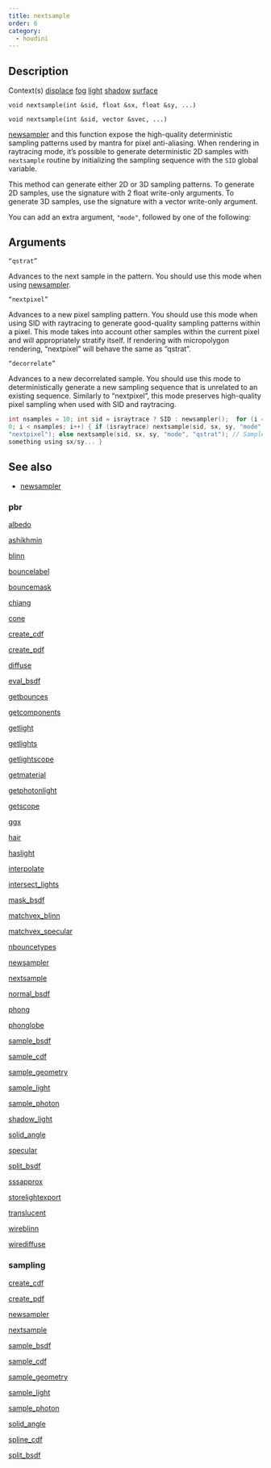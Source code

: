 ```yaml
---
title: nextsample
order: 6
category:
  - houdini
---
```


## Description

Context(s) [displace](../contexts/displace.html) [
fog](../contexts/fog.html) [light](../contexts/light.html) [
shadow](../contexts/shadow.html) [surface](../contexts/surface.html)

`void nextsample(int &sid, float &sx, float &sy, ...)`

`void nextsample(int &sid, vector &svec, ...)`

[newsampler](newsampler.html "Initializes a sampling sequence for the
nextsample function.") and this function expose the high-quality deterministic
sampling patterns used by mantra for pixel anti-aliasing. When rendering in
raytracing mode, it’s possible to generate deterministic 2D samples with
`nextsample` routine by initializing the sampling sequence with the `SID`
global variable.

This method can generate either 2D or 3D sampling patterns. To generate 2D
samples, use the signature with 2 float write-only arguments. To generate 3D
samples, use the signature with a vector write-only argument.

You can add an extra argument, `"mode"`, followed by one of the following:

## Arguments

`“qstrat”`

Advances to the next sample in the pattern. You should use this mode when
using [newsampler](newsampler.html "Initializes a sampling sequence for the
nextsample function.").

`“nextpixel”`

Advances to a new pixel sampling pattern. You should use this mode when using
SID with raytracing to generate good-quality sampling patterns within a pixel.
This mode takes into account other samples within the current pixel and will
appropriately stratify itself. If rendering with micropolygon rendering,
“nextpixel” will behave the same as “qstrat”.

`“decorrelate”`

Advances to a new decorrelated sample. You should use this mode to
deterministically generate a new sampling sequence that is unrelated to an
existing sequence. Similarly to “nextpixel”, this mode preserves high-quality
pixel sampling when used with SID and raytracing.

```c
int nsamples = 10; int sid = israytrace ? SID : newsampler();  for (i =
0; i < nsamples; i++) { if (israytrace) nextsample(sid, sx, sy, "mode",
"nextpixel"); else nextsample(sid, sx, sy, "mode", "qstrat"); // Sample
something using sx/sy... }
```

## See also

- [newsampler](newsampler.html)

### pbr

[albedo](albedo.html)

[ashikhmin](ashikhmin.html)

[blinn](blinn.html)

[bouncelabel](bouncelabel.html)

[bouncemask](bouncemask.html)

[chiang](chiang.html)

[cone](cone.html)

[create_cdf](create_cdf.html)

[create_pdf](create_pdf.html)

[diffuse](diffuse.html)

[eval_bsdf](eval_bsdf.html)

[getbounces](getbounces.html)

[getcomponents](getcomponents.html)

[getlight](getlight.html)

[getlights](getlights.html)

[getlightscope](getlightscope.html)

[getmaterial](getmaterial.html)

[getphotonlight](getphotonlight.html)

[getscope](getscope.html)

[ggx](ggx.html)

[hair](hair.html)

[haslight](haslight.html)

[interpolate](interpolate.html)

[intersect_lights](intersect_lights.html)

[mask_bsdf](mask_bsdf.html)

[matchvex_blinn](matchvex_blinn.html)

[matchvex_specular](matchvex_specular.html)

[nbouncetypes](nbouncetypes.html)

[newsampler](newsampler.html)

[nextsample](nextsample.html)

[normal_bsdf](normal_bsdf.html)

[phong](phong.html)

[phonglobe](phonglobe.html)

[sample_bsdf](sample_bsdf.html)

[sample_cdf](sample_cdf.html)

[sample_geometry](sample_geometry.html)

[sample_light](sample_light.html)

[sample_photon](sample_photon.html)

[shadow_light](shadow_light.html)

[solid_angle](solid_angle.html)

[specular](specular.html)

[split_bsdf](split_bsdf.html)

[sssapprox](sssapprox.html)

[storelightexport](storelightexport.html)

[translucent](translucent.html)

[wireblinn](wireblinn.html)

[wirediffuse](wirediffuse.html)

### sampling

[create_cdf](create_cdf.html)

[create_pdf](create_pdf.html)

[newsampler](newsampler.html)

[nextsample](nextsample.html)

[sample_bsdf](sample_bsdf.html)

[sample_cdf](sample_cdf.html)

[sample_geometry](sample_geometry.html)

[sample_light](sample_light.html)

[sample_photon](sample_photon.html)

[solid_angle](solid_angle.html)

[spline_cdf](spline_cdf.html)

[split_bsdf](split_bsdf.html)
